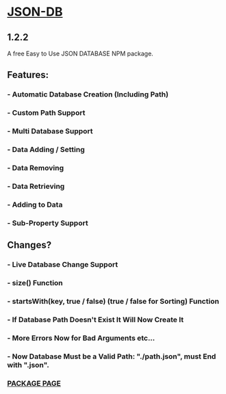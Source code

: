 # [JSON-DB](https://www.npmjs.com/package/@betadv/json-db)
## 1.2.2
A free Easy to Use JSON DATABASE NPM package.

## Features:
### - Automatic Database Creation (Including Path)
### - Custom Path Support
### - Multi Database Support
### - Data Adding / Setting
### - Data Removing
### - Data Retrieving
### - Adding to Data
### - Sub-Property Support

## Changes?
### - Live Database Change Support
### - <db>size() Function
### - <db>startsWith(key, true / false) (true / false for Sorting) Function
### - If Database Path Doesn't Exist It Will Now Create It
### - More Errors Now for Bad Arguments etc...
### - Now Database Must be a Valid Path: "./path.json", must End with ".json".

### [PACKAGE PAGE](https://www.npmjs.com/package/@betadv/json-db)
